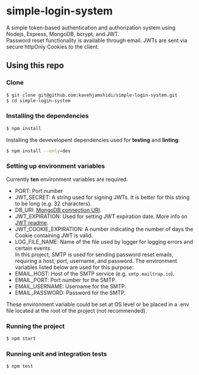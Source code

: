 # simple-login-system
A simple token-based authentication and authorization system using Nodejs, Express, MongoDB, bcrypt, and JWT.  
Password reset functionality is available through email. JWTs are sent via secure httpOnly Cookies to the client. 

## Using this repo

### Clone

```bash
$ git clone git@github.com:kavehjamshidi/simple-login-system.git
$ cd simple-login-system
```

### Installing the dependencies

```bash
$ npm install
```  
Installing the devevelopent dependencies used for **testing** and **linting**:  
```bash
$ npm install --only=dev
```
### Setting up environment variables

Currently **ten** environment variables are required.

- PORT: Port number
- JWT_SECRET: A string used for signing JWTs. It is better for this string to be long (e.g. 32 characters).
- DB_URI: [MongoDB connection URI](https://docs.mongodb.com/manual/reference/connection-string/).
- JWT_EXPIRATION: Used for setting JWT expiration date. More info on [JWT readme](https://github.com/auth0/node-jsonwebtoken).
- JWT_COOKIE_EXPIRATION: A number indicating the number of days the Cookie containing JWT is valid.  
- LOG_FILE_NAME: Name of the file used by logger for logging errors and certain events.  
In this project, SMTP is used for sending password reset emails, requiring a host, port, username, and password. The environment variables listed below are used for this purpose:  
- EMAIL_HOST: Host of the SMTP service (e.g. `smtp.mailtrap.io`).  
- EMAIL_PORT: Port number for the SMTP.
- EMAIL_USERNAME: Username for the SMTP.
- EMAIL_PASSWORD: Password for the SMTP.

These environment variable could be set at OS level or be placed in a .env file located at the root of the project (not recommended).

### Running the project

```bash
$ npm start
```
### Running unit and integration tests  

```bash
$ npm test
```
